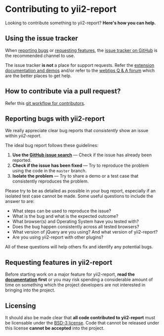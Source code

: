 Contributing to yii2-report
===========================
Looking to contribute something to yii2-report? **Here's how you can help.**

Using the issue tracker
-----------------------
When [reporting bugs][reporting-bugs] or
[requesting features][requesting-features], the
[issue tracker on GitHub][issue-tracker] is the recommended channel to use.

The issue tracker **is not** a place for support requests. Refer the 
[extension documentation and demos](http://demos.krajee.com/report) and/or refer to the
[webtips Q & A forum](http://webtips.krajee.com/questions) which are the better places to get help.

How to contribute via a pull request?
-------------------------------------
Refer this [git workflow for contributors](.github/GIT-WORKFLOW.md).

Reporting bugs with yii2-report
-------------------------------
We really appreciate clear bug reports that _consistently_ show an issue
within _yii2-report_.

The ideal bug report follows these guidelines:

1. **Use the [GitHub issue search][issue-search]**  &mdash; Check if the issue
   has already been reported.
2. **Check if the issue has been fixed**  &mdash; Try to reproduce the problem
   using the code in the `master` branch.
3. **Isolate the problem**  &mdash; Try to share a demo or a test case that
   consistently reproduces the problem.

Please try to be as detailed as possible in your bug report, especially if an
isolated test case cannot be made. Some useful questions to include the answer
to are:

- What steps can be used to reproduce the issue?
- What is the bug and what is the expected outcome?
- What browser(s) and Operating System have you tested with?
- Does the bug happen consistently across all tested browsers?
- What version of jQuery are you using? And what version of yii2-report?
- Are you using yii2-report with other plugins?

All of these questions will help others fix and identify any potential bugs.

Requesting features in yii2-report
------------------------------------------
Before starting work on a major feature for yii2-report, **read the
[documentation](http://demos.krajee.com/report)  first** or you may risk spending a considerable amount of
time on something which the project developers are not interested in bringing into the project.

Licensing
---------

It should also be made clear that **all code contributed to yii2-report** must be
licensable under the [BSD-3 license][licensing].  Code that cannot be released
under this license **cannot be accepted** into the project.

[issue-search]: https://github.com/kartik-v/yii2-report/search?q=&type=Issues
[issue-tracker]: https://github.com/kartik-v/yii2-report/issues
[licensing]: https://github.com/kartik-v/yii2-report/blob/master/LICENSE.md
[reporting-bugs]: #reporting-bugs-with-yii2-report
[requesting-features]: #requesting-features-in-yii2-report